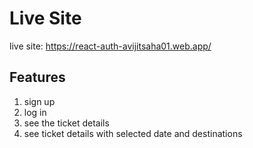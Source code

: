 # Live Site

live site: https://react-auth-avijitsaha01.web.app/

## Features
1. sign up
2. log in
3. see the ticket details
4. see ticket details with selected date and destinations
